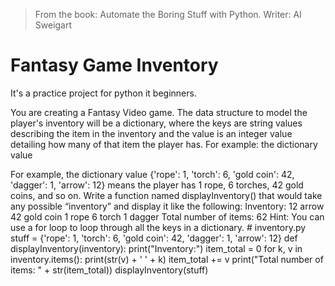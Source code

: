 >From the book: Automate the Boring Stuff with Python. Writer: Al Sweigart 

# Fantasy Game Inventory

It's a practice project for python it beginners.

You are creating a Fantasy Video game. The data structure to model the player's inventory will be a dictionary, where the keys are string values describing the item in the inventory and the value is an integer value detailing how many of that item the player has. 
For example: the dictionary value 


 For example, the dictionary value {'rope': 1, 'torch': 6, 'gold coin': 42, 'dagger': 1, 'arrow': 12}  means the player has 1 rope, 6 torches, 42 gold coins, and so on. Write a function named  displayInventory()  that would take any possible “inventory” and display it like the following: Inventory: 12 arrow 42 gold coin 1 rope 6 torch 1 dagger Total number of items: 62 Hint: You can use a  for  loop to loop through all the keys in a dictionary. # inventory.py stuff = {'rope': 1, 'torch': 6, 'gold coin': 42, 'dagger': 1, 'arrow': 12} def displayInventory(inventory):     print("Inventory:")     item_total = 0     for k, v in inventory.items():         print(str(v) + ' ' + k)         item_total += v     print("Total number of items: " + str(item_total)) displayInventory(stuff)


